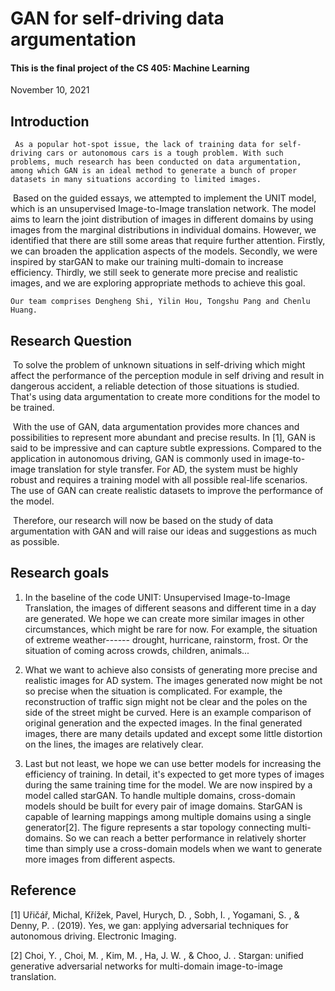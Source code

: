 # GAN for self-driving data argumentation

#### This is the final project of the CS 405: Machine Learning

November 10, 2021
## Introduction
 

     As a popular hot-spot issue, the lack of training data for self-driving cars or autonomous cars is a tough problem. With such problems, much research has been conducted on data argumentation, among which GAN is an ideal method to generate a bunch of proper datasets in many situations according to limited images.  

     
​	  Based on the guided essays, we attempted to implement the UNIT model, which is an unsupervised Image-to-Image translation network. The model aims to learn the joint distribution of images in different domains by using images from the marginal distributions in individual domains. However, we identified that there are still some areas that require further attention. Firstly, we can broaden the application aspects of the models. Secondly, we were inspired by starGAN to make our training multi-domain to increase efficiency. Thirdly, we still seek to generate more precise and realistic images, and we are exploring appropriate methods to achieve this goal.
​	  

    Our team comprises Dengheng Shi, Yilin Hou, Tongshu Pang and Chenlu Huang.

## Research Question 

​	  To solve the problem of unknown situations in self-driving which might affect the performance of the perception module in self driving and result in dangerous accident, a reliable detection of those situations is studied. That's using data argumentation to create more conditions for the model to be trained. 


​	  With the use of GAN, data argumentation provides more chances and possibilities to represent more abundant and precise results.  In [1], GAN is said to be impressive and can capture subtle expressions. Compared to the application in autonomous driving, GAN is commonly used in image-to-image translation for style transfer. For AD, the system must be highly robust and requires a training model with all possible real-life scenarios. The use of  GAN can create realistic datasets to improve the performance of the  model.  


​	  Therefore, our research will now be based on the study of data argumentation with GAN and will raise our ideas and suggestions as much as possible.

## Research goals

1. In the baseline of the code UNIT: Unsupervised Image-to-Image Translation, the images of  different seasons and different time in a day are generated. We hope we can create more similar images in other circumstances, which might be rare for now. For example, the situation of extreme weather------ drought, hurricane, rainstorm, frost. Or the situation of coming across crowds, children, animals...
   
2. What we want to achieve also consists of generating more precise and realistic images for AD system. The images generated now might be not so precise when the situation is complicated. For example, the reconstruction of traffic sign might not be clear and the  poles on the side of the street might be curved. Here is an example comparison of original generation and the expected images. In the final generated images, there are many details updated and except some little distortion on the lines, the images are relatively clear.

3. Last but not least, we hope we can use better models for increasing the efficiency of training. In detail, it's expected to get more types of images during the same training time for the model.  We are now inspired by a model called starGAN. To handle multiple domains, cross-domain models should be built for every pair of image domains. StarGAN is capable of learning mappings among multiple domains using a single generator[2]. The figure represents a star topology connecting multi-domains. So we can reach a better performance in relatively shorter time than simply use a cross-domain models when we want to generate more images from different aspects.


## Reference

[1] Uřičář, Michal, Křížek, Pavel,  Hurych, D. ,  Sobh, I. ,  Yogamani, S. , &  Denny, P. . (2019). Yes, we gan: applying adversarial techniques for autonomous driving. Electronic Imaging.

[2] Choi, Y. ,  Choi, M. ,  Kim, M. ,  Ha, J. W. , &  Choo, J. . Stargan: unified generative adversarial networks for multi-domain image-to-image translation.




